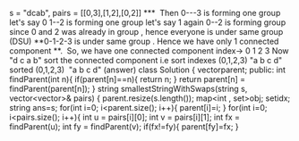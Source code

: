 s = "dcab", pairs = [[0,3],[1,2],[0,2]] ***
​
Then 0---3 is forming one group let's say 0
1--2 is forming one group let's say 1
again 0--2 is forming group since 0 and 2 was already in group , hence everyone is under same group (DSU)
**0-1-2-3 is under same group . Hence we have only 1 connected component **.
​
So, we have one connected component
index-> 0 1 2 3
Now "d c a b" sort the connected component i.e sort indexes (0,1,2,3)
"a b c d" sorted (0,1,2,3)
​
"a b c d" (answer)
class Solution {
vector<int>parent;
public:
int findParent(int n){
if(parent[n]==n){
return n;
}
return parent[n] = findParent(parent[n]);
}
string smallestStringWithSwaps(string s, vector<vector<int>>& pairs) {
parent.resize(s.length());
map<int , set<int>>obj;
set<int>idx;
string ans=s;
for(int i=0; i<parent.size(); i++){
parent[i]=i;
}
for(int i=0; i<pairs.size(); i++){
int u = pairs[i][0];
int v = pairs[i][1];
int fx = findParent(u);
int fy = findParent(v);
if(fx!=fy){
parent[fy]=fx;
}